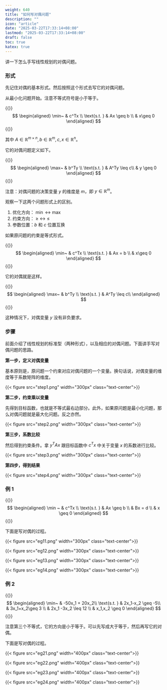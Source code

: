 ```yaml
---
weight: 640
title: "如何写对偶问题"
description: ""
icon: "article"
date: "2025-03-22T17:33:14+08:00"
lastmod: "2025-03-22T17:33:14+08:00"
draft: false
toc: true
katex: true
---
```


讲一下怎么手写线性规划的对偶问题。

### 形式

先记住对偶的基本形式。然后按照这个形式去写它的对偶问题。

从最小化问题开始。注意不等式符号是小于等于。

{{<katex>}}
$$
\begin{aligned} 
\min~ & c^Tx \\
\text{s.t. } & Ax \geq b \\
& x\geq 0
\end{aligned}
$$
{{</katex>}}

其中 $A \in \mathbb{R}^{m\times n}, b\in \mathbb{R}^m, c, x\in \mathbb{R}^n$。

它的对偶问题定义如下。

{{<katex>}}
$$
\begin{aligned} 
\max~ & b^Ty  \\
\text{s.t. } & A^Ty \leq c\\
& y \geq 0
\end{aligned}
$$
{{</katex>}}

注意：对偶问题的决策变量 $y$ 的维度是 $m$，即 $y\in \mathbb{R}^m$。

观察一下这两个问题形式上的区别。

1. 优化方向： $\min ~ \leftrightarrow~\max$
2. 约束方向： $\geq~\leftrightarrow ~\leq$
3. 参数位置：$b$ 和 $c$ 位置互换

如果原问题的约束是等式形式。

{{<katex>}}
$$
\begin{aligned} 
\min~ & c^Tx  \\
\text{s.t. } & Ax = b \\
& x\geq 0
\end{aligned}
$$
{{</katex>}}

它的对偶就是这样。

{{<katex>}}
$$
\begin{aligned} 
\max~ & b^Ty  \\
\text{s.t. } & A^Ty \leq c\\
\end{aligned}
$$
{{</katex>}}

这种情况下，对偶变量 $y$ 没有非负要求。

### 步骤

前面介绍了线性规划的标准型（两种形式），以及相应的对偶问题。下面讲手写对偶问题的思路。

**第一步，定义对偶变量**

基本原则是，原问题一个约束对应对偶问题的一个变量。换句话说，对偶变量的维度等于系数矩阵的维度。

{{< figure src="step1.png" width="300px" class="text-center">}}

**第二步，约束乘以变量**

先得到目标函数，也就是不等式最右边部分。此外，如果原问题是最小化问题，那么对偶问题就是最大化问题。反之亦然。

{{< figure src="step2.png" width="300px" class="text-center">}}

**第三步，系数比较**

然后得到约束条件。拿 $y^TA x$ 跟目标函数中 $c^Tx$ 中关于变量 $x$ 的系数进行比较。 

{{< figure src="step3.png" width="300px" class="text-center">}}

**第四步，得到结果**

{{< figure src="step4.png" width="300px" class="text-center">}}

###  例 1

{{<katex>}}
$$
\begin{aligned}
\min ~ & c^Tx \\
\text{s.t. } & Ax \geq b \\
& Bx = d \\ 
& x \geq 0
\end{aligned}
$$
{{</katex>}}

下面是写对偶的过程。

{{< figure src="eg11.png" width="300px" class="text-center">}}

{{< figure src="eg12.png" width="300px" class="text-center">}}

{{< figure src="eg13.png" width="300px" class="text-center">}}

{{< figure src="eg14.png" width="300px" class="text-center">}}

### 例 2

{{<katex>}}
$$
\begin{aligned}
\min~ & -50x_1 + 20x_2\\
\text{s.t. } & 2x_1-x_2 \geq -5\\
& 3x_1+x_2\geq 3 \\
& 2x_1 -3x_2 \leq 12 \\
& x_1,x_2 \geq 0
\end{aligned}
$$
{{</katex>}}

注意第三个不等式，它的方向是小于等于。可以先写成大于等于，然后再写它的对偶。


下面是写对偶的过程。

{{< figure src="eg21.png" width="400px" class="text-center">}}

{{< figure src="eg22.png" width="400px" class="text-center">}}

{{< figure src="eg23.png" width="400px" class="text-center">}}

{{< figure src="eg24.png" width="400px" class="text-center">}}
